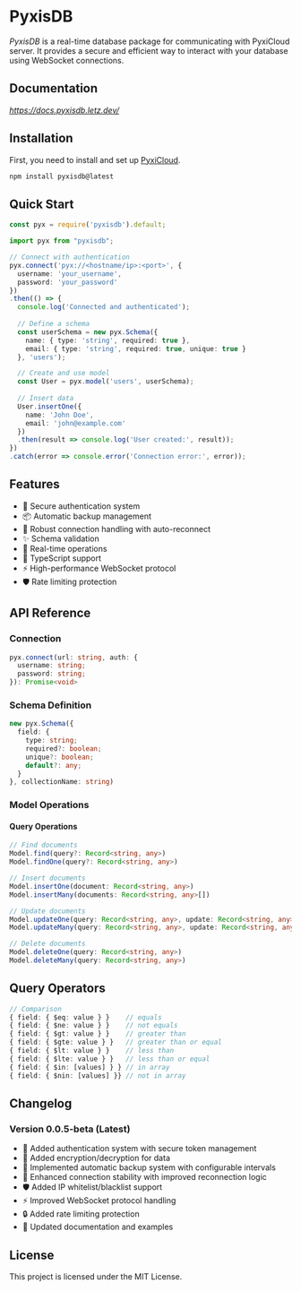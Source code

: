 # PyxisDB

*PyxisDB* is a real-time database package for communicating with PyxiCloud server. It provides a secure and efficient way to interact with your database using WebSocket connections.

## Documentation
*https://docs.pyxisdb.letz.dev/*

## Installation
First, you need to install and set up [PyxiCloud](https://github.com/Darknessking13/PyxiCloud).

```bash
npm install pyxisdb@latest
```

## Quick Start

```javascript
const pyx = require('pyxisdb').default;
```

```typescript
import pyx from "pyxisdb";

// Connect with authentication
pyx.connect('pyx://<hostname/ip>:<port>', {
  username: 'your_username',
  password: 'your_password'
})
.then(() => {
  console.log('Connected and authenticated');
  
  // Define a schema
  const userSchema = new pyx.Schema({
    name: { type: 'string', required: true },
    email: { type: 'string', required: true, unique: true }
  }, 'users');

  // Create and use model
  const User = pyx.model('users', userSchema);
  
  // Insert data
  User.insertOne({
    name: 'John Doe',
    email: 'john@example.com'
  })
  .then(result => console.log('User created:', result));
})
.catch(error => console.error('Connection error:', error));
```

## Features

- 🔐 Secure authentication system
- 📦 Automatic backup management
- 🔄 Robust connection handling with auto-reconnect
- ✨ Schema validation
- 🚀 Real-time operations
- 💪 TypeScript support
- ⚡ High-performance WebSocket protocol
- 🛡️ Rate limiting protection

## API Reference

### Connection
```typescript
pyx.connect(url: string, auth: {
  username: string;
  password: string;
}): Promise<void>
```

### Schema Definition
```typescript
new pyx.Schema({
  field: {
    type: string;
    required?: boolean;
    unique?: boolean;
    default?: any;
  }
}, collectionName: string)
```

### Model Operations

#### Query Operations
```typescript
// Find documents
Model.find(query?: Record<string, any>)
Model.findOne(query?: Record<string, any>)

// Insert documents
Model.insertOne(document: Record<string, any>)
Model.insertMany(documents: Record<string, any>[])

// Update documents
Model.updateOne(query: Record<string, any>, update: Record<string, any>)
Model.updateMany(query: Record<string, any>, update: Record<string, any>)

// Delete documents
Model.deleteOne(query: Record<string, any>)
Model.deleteMany(query: Record<string, any>)
```

## Query Operators

```typescript
// Comparison
{ field: { $eq: value } }    // equals
{ field: { $ne: value } }    // not equals
{ field: { $gt: value } }    // greater than
{ field: { $gte: value } }   // greater than or equal
{ field: { $lt: value } }    // less than
{ field: { $lte: value } }   // less than or equal
{ field: { $in: [values] } } // in array
{ field: { $nin: [values] }} // not in array
```

## Changelog

### Version 0.0.5-beta (Latest)
- 🔐 Added authentication system with secure token management
- 🔐 Added encryption/decryption for data
- 💾 Implemented automatic backup system with configurable intervals
- 🔄 Enhanced connection stability with improved reconnection logic
- 🛡️ Added IP whitelist/blacklist support
- ⚡ Improved WebSocket protocol handling
- 🔒 Added rate limiting protection
- 📝 Updated documentation and examples

## License

This project is licensed under the MIT License.
```